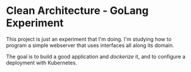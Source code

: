 # Clean Architecture - GoLang Experiment

This project is just an experiment that I'm doing. I'm studying how to program a simple webserver that uses interfaces
all along its domain.

The goal is to build a good application and *dockerize* it, and to configure a deployment with Kubernetes.